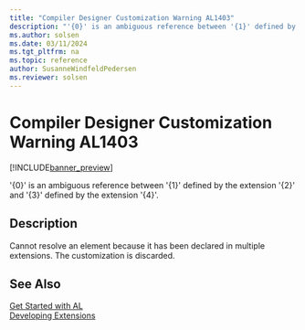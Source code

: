 ```yaml
---
title: "Compiler Designer Customization Warning AL1403"
description: "'{0}' is an ambiguous reference between '{1}' defined by the extension '{2}' and '{3}' defined by the extension '{4}'."
ms.author: solsen
ms.date: 03/11/2024
ms.tgt_pltfrm: na
ms.topic: reference
author: SusanneWindfeldPedersen
ms.reviewer: solsen
---
```

[//]: # (START>DO_NOT_EDIT)
[//]: # (IMPORTANT:Do not edit any of the content between here and the END>DO_NOT_EDIT.)
[//]: # (Any modifications should be made in the .xml files in the ModernDev repo.)
# Compiler Designer Customization Warning AL1403

[!INCLUDE[banner_preview](../includes/banner_preview.md)]

'{0}' is an ambiguous reference between '{1}' defined by the extension '{2}' and '{3}' defined by the extension '{4}'.


## Description
Cannot resolve an element because it has been declared in multiple extensions. The customization is discarded.  

[//]: # (IMPORTANT: END>DO_NOT_EDIT)
## See Also  
[Get Started with AL](../devenv-get-started.md)  
[Developing Extensions](../devenv-dev-overview.md)  
